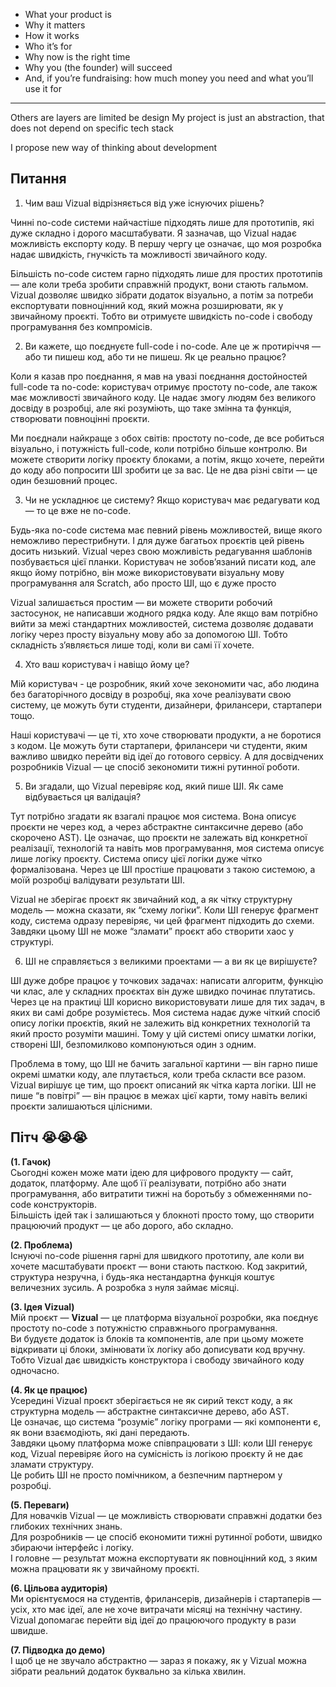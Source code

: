 
- What your product is
- Why it matters
- How it works
- Who it’s for
- Why now is the right time
- Why you (the founder) will succeed
- And, if you’re fundraising: how much money you need and what you’ll use it for


---

Others are layers are limited be design
My project is just an abstraction, that does not depend on specific tech stack

I propose new way of thinking about development



## Питання

1. Чим ваш Vizual відрізняється від уже існуючих рішень?

Чинні no-code системи найчастіше підходять лише для прототипів, які дуже складно і дорого масштабувати. Я зазначав, що Vizual надає можливість експорту коду. В першу чергу це означає, що моя розробка надає швидкість, гнучкість та можливості звичайного коду.

Більшість no-code систем гарно підходять лише для простих прототипів — але коли треба зробити справжній продукт, вони стають гальмом. Vizual дозволяє швидко зібрати додаток візуально, а потім за потреби експортувати повноцінний код, який можна розширювати, як у звичайному проєкті. Тобто ви отримуєте швидкість no-code і свободу програмування без компромісів.

2. Ви кажете, що поєднуєте full-code і no-code. Але це ж протиріччя — або ти пишеш код, або ти не пишеш. Як це реально працює?

Коли я казав про поєднання, я мав на увазі поєднання достойностей full-code та no-code: користувач отримує простоту no-code, але також має можливості звичайного коду. Це надає змогу людям без великого досвіду в розробці, але які розуміють, що таке змінна та функція, створювати повноцінні проєкти.

Ми поєднали найкраще з обох світів: простоту no-code, де все робиться візуально, і потужність full-code, коли потрібно більше контролю. Ви можете створити логіку проєкту блоками, а потім, якщо хочете, перейти до коду або попросити ШІ зробити це за вас. Це не два різні світи — це один безшовний процес.

3. Чи не ускладнює це систему? Якщо користувач має редагувати код — то це вже не no-code.

Будь-яка no-code система має певний рівень можливостей, вище якого неможливо перестрибнути. І для дуже багатьох проєктів цей рівень досить низький. Vizual через свою можливість редагування шаблонів позбувається цієї планки. Користувач не зобовʼязаний писати код, але якщо йому потрібно, він може використовувати візуальну мову програмування аля Scratch, або просто ШІ, що є дуже просто

Vizual залишається простим — ви можете створити робочий застосунок, не написавши жодного рядка коду. Але якщо вам потрібно вийти за межі стандартних можливостей, система дозволяє додавати логіку через просту візуальну мову або за допомогою ШІ. Тобто складність з’являється лише тоді, коли ви самі її хочете.

4. Хто ваш користувач і навіщо йому це?

Мій користувач - це розробник, який хоче зекономити час, або людина без багаторічного досвіду в розробці, яка хоче реалізувати свою систему, це можуть бути студенти, дизайнери, фрилансери, стартапери тощо.

Наші користувачі — це ті, хто хоче створювати продукти, а не боротися з кодом. Це можуть бути стартапери, фрилансери чи студенти, яким важливо швидко перейти від ідеї до готового сервісу. А для досвідчених розробників Vizual — це спосіб зекономити тижні рутинної роботи.

5. Ви згадали, що Vizual перевіряє код, який пише ШІ. Як саме відбувається ця валідація?

Тут потрібно згадати як взагалі працює моя система. Вона описує проєкти не через код, а через абстрактне синтаксичне дерево (або скорочено AST). Це означає, що проєкти не залежать від конкретної реалізації, технологій та навіть мов програмування, моя система описує лише логіку проєкту. Система опису цієї логіки дуже чітко формалізована. Через це ШІ простіше працювати з такою системою, а моїй розробці валідувати результати ШІ.

Vizual не зберігає проєкт як звичайний код, а як чітку структурну модель — можна сказати, як “схему логіки”. Коли ШІ генерує фрагмент коду, система одразу перевіряє, чи цей фрагмент підходить до схеми. Завдяки цьому ШІ не може “зламати” проєкт або створити хаос у структурі.

6. ШІ не справляється з великими проектами — а ви як це вирішуєте?

ШІ дуже добре працює у точкових задачах: написати алгоритм, функцію чи клас, але у складних проєктах він дуже швидко починає плутатись. Через це на практиці ШІ корисно використовувати лише для тих задач, в яких ви самі добре розумієтесь. Моя система надає дуже чіткий спосіб опису логіки проєктів, який не залежить від конкретних технологій та який просто розуміти машині. Тому у цій системі опису шматки логіки, створені ШІ, безпомилково компонуються один з одним.

Проблема в тому, що ШІ не бачить загальної картини — він гарно пише окремі шматки коду, але плутається, коли треба скласти все разом. Vizual вирішує це тим, що проєкт описаний як чітка карта логіки. ШІ не пише “в повітрі” — він працює в межах цієї карти, тому навіть великі проєкти залишаються цілісними.

## Пітч 😭😭😭

**(1. Гачок)**  
Сьогодні кожен може мати ідею для цифрового продукту — сайт, додаток, платформу. Але щоб її реалізувати, потрібно або знати програмування, або витратити тижні на боротьбу з обмеженнями no-code конструкторів.  
Більшість ідей так і залишаються у блокноті просто тому, що створити працюючий продукт — це або дорого, або складно.

**(2. Проблема)**  
Існуючі no-code рішення гарні для швидкого прототипу, але коли ви хочете масштабувати проєкт — вони стають пасткою. Код закритий, структура незручна, і будь-яка нестандартна функція коштує величезних зусиль. 
А розробка з нуля займає місяці.

**(3. Ідея Vizual)**  
Мій проєкт — **Vizual** — це платформа візуальної розробки, яка поєднує простоту no-code з потужністю справжнього програмування.  
Ви будуєте додаток із блоків та компонентів, але при цьому можете відкривати ці блоки, змінювати їх логіку або дописувати код вручну.  
Тобто Vizual дає швидкість конструктора і свободу звичайного коду одночасно.

**(4. Як це працює)**  
Усередині Vizual проєкт зберігається не як сирий текст коду, а як структурна модель — абстрактне синтаксичне дерево, або AST.  
Це означає, що система “розуміє” логіку програми — які компоненти є, як вони взаємодіють, які дані передають.  
Завдяки цьому платформа може співпрацювати з ШІ: коли ШІ генерує код, Vizual перевіряє його на сумісність із логікою проєкту й не дає зламати структуру.  
Це робить ШІ не просто помічником, а безпечним партнером у розробці.

**(5. Переваги)**  
Для новачків Vizual — це можливість створювати справжні додатки без глибоких технічних знань.  
Для розробників — це спосіб економити тижні рутинної роботи, швидко збираючи інтерфейс і логіку.  
І головне — результат можна експортувати як повноцінний код, з яким можна працювати як у звичайному проєкті.

**(6. Цільова аудиторія)**  
Ми орієнтуємося на студентів, фрилансерів, дизайнерів і стартаперів — усіх, хто має ідеї, але не хоче витрачати місяці на технічну частину.  
Vizual допомагає перейти від ідеї до працюючого продукту в рази швидше.

**(7. Підводка до демо)**  
І щоб це не звучало абстрактно — зараз я покажу, як у Vizual можна зібрати реальний додаток буквально за кілька хвилин.